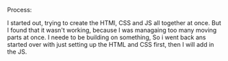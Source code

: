 

Process:

I started out, trying to create the HTMl, CSS and JS all together at once. But I found that it wasn't working, because I was managaing too many moving parts at once. I neede to be building on something, So i went back ans started over with just setting up the HTML and CSS first, then I will add in the JS.
 